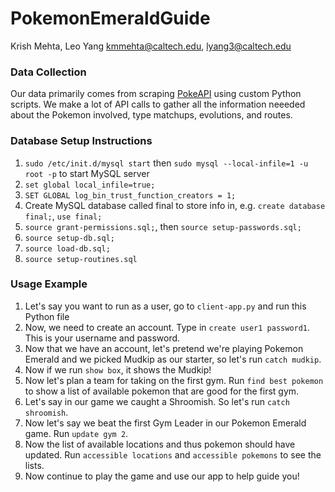 # PokemonEmeraldGuide
Krish Mehta, Leo Yang
kmmehta@caltech.edu, lyang3@caltech.edu

### Data Collection
Our data primarily comes from scraping [PokeAPI](https://pokeapi.co/) using custom Python scripts.
We make a lot of API calls to gather all the information neeeded about the Pokemon involved, type matchups,
evolutions, and routes.

### Database Setup Instructions
1. `sudo /etc/init.d/mysql start` then `sudo mysql --local-infile=1 -u root -p` to start MySQL server
2. `set global local_infile=true;`
3. `SET GLOBAL log_bin_trust_function_creators = 1;`
4. Create MySQL database called final to store info in, e.g. `create database final;`, `use final;`
5. `source grant-permissions.sql;`, then `source setup-passwords.sql;`
6. `source setup-db.sql;`
7. `source load-db.sql;`
8. `source setup-routines.sql`

### Usage Example
1. Let's say you want to run as a user, go to `client-app.py` and run this Python file
2. Now, we need to create an account. Type in `create user1 password1`. This is your username and password.
3. Now that we have an account, let's pretend we're playing Pokemon Emerald and we picked Mudkip as our starter,
so let's run `catch mudkip`.
4. Now if we run `show box`, it shows the Mudkip!
5. Now let's plan a team for taking on the first gym. Run `find best pokemon` to show a list of available pokemon
that are good for the first gym.
6. Let's say in our game we caught a Shroomish. So let's run `catch shroomish`.
7. Now let's say we beat the first Gym Leader in our Pokemon Emerald game. Run `update gym 2`.
8. Now the list of available locations and thus pokemon should have updated. Run 
`accessible locations` and `accessible pokemons` to see the lists.
9. Now continue to play the game and use our app to help guide you!
